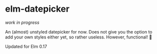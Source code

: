 # elm-datepicker

*work in progress*

An (almost) unstyled datepicker for now. Does not give you the option to add your own styles either yet, so rather useless. However, functional! :dizzy:

Updated for Elm 0.17
